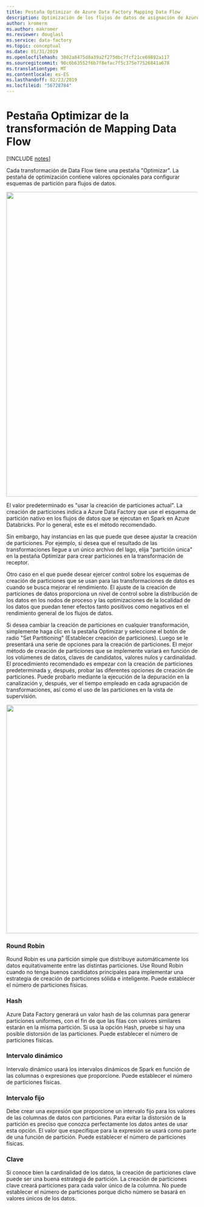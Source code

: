 ```yaml
---
title: Pestaña Optimizar de Azure Data Factory Mapping Data Flow
description: Optimización de los flujos de datos de asignación de Azure Data Factory con la configuración de particiones de la pestaña Optimizar
author: kromerm
ms.author: makromer
ms.reviewer: douglasl
ms.service: data-factory
ms.topic: conceptual
ms.date: 01/31/2019
ms.openlocfilehash: 3802a8475d8a39a2f275dbc7fcf21ce69892a117
ms.sourcegitcommit: 90c6b63552f6b7f8efac7f5c375e77526841a678
ms.translationtype: MT
ms.contentlocale: es-ES
ms.lasthandoff: 02/23/2019
ms.locfileid: "56728784"
---
```

# <a name="mapping-data-flow-transformation-optimize-tab"></a>Pestaña Optimizar de la transformación de Mapping Data Flow

[!INCLUDE [notes](../../includes/data-factory-data-flow-preview.md)]

Cada transformación de Data Flow tiene una pestaña "Optimizar". La pestaña de optimización contiene valores opcionales para configurar esquemas de partición para flujos de datos.

<img src="media/data-flow/opt001.png" width="800">

El valor predeterminado es "usar la creación de particiones actual". La creación de particiones indica a Azure Data Factory que use el esquema de partición nativo en los flujos de datos que se ejecutan en Spark en Azure Databricks. Por lo general, este es el método recomendado.

Sin embargo, hay instancias en las que puede que desee ajustar la creación de particiones. Por ejemplo, si desea que el resultado de las transformaciones llegue a un único archivo del lago, elija "partición única" en la pestaña Optimizar para crear particiones en la transformación de receptor.

Otro caso en el que puede desear ejercer control sobre los esquemas de creación de particiones que se usan para las transformaciones de datos es cuando se busca mejorar el rendimiento. El ajuste de la creación de particiones de datos proporciona un nivel de control sobre la distribución de los datos en los nodos de proceso y las optimizaciones de la localidad de los datos que puedan tener efectos tanto positivos como negativos en el rendimiento general de los flujos de datos.

Si desea cambiar la creación de particiones en cualquier transformación, simplemente haga clic en la pestaña Optimizar y seleccione el botón de radio "Set Partitioning" (Establecer creación de particiones). Luego se le presentará una serie de opciones para la creación de particiones. El mejor método de creación de particiones que se implemente variará en función de los volúmenes de datos, claves de candidatos, valores nulos y cardinalidad. El procedimiento recomendado es empezar con la creación de particiones predeterminada y, después, probar las diferentes opciones de creación de particiones. Puede probarlo mediante la ejecución de la depuración en la canalización y, después, ver el tiempo empleado en cada agrupación de transformaciones, así como el uso de las particiones en la vista de supervisión.

<img src="media/data-flow/opt002.png" width="600">

### <a name="round-robin"></a>Round Robin

Round Robin es una partición simple que distribuye automáticamente los datos equitativamente entre las distintas particiones. Use Round Robin cuando no tenga buenos candidatos principales para implementar una estrategia de creación de particiones sólida e inteligente. Puede establecer el número de particiones físicas.

### <a name="hash"></a>Hash

Azure Data Factory generará un valor hash de las columnas para generar particiones uniformes, con el fin de que las filas con valores similares estarán en la misma partición. Si usa la opción Hash, pruebe si hay una posible distorsión de las particiones. Puede establecer el número de particiones físicas.

### <a name="dynamic-range"></a>Intervalo dinámico

Intervalo dinámico usará los intervalos dinámicos de Spark en función de las columnas o expresiones que proporcione. Puede establecer el número de particiones físicas. 

### <a name="fixed-range"></a>Intervalo fijo

Debe crear una expresión que proporcione un intervalo fijo para los valores de las columnas de datos con particiones. Para evitar la distorsión de la partición es preciso que conozca perfectamente los datos antes de usar esta opción. El valor que especifique para la expresión se usará como parte de una función de partición. Puede establecer el número de particiones físicas.

### <a name="key"></a>Clave

Si conoce bien la cardinalidad de los datos, la creación de particiones clave puede ser una buena estrategia de partición. La creación de particiones clave creará particiones para cada valor único de la columna. No puede establecer el número de particiones porque dicho número se basará en valores únicos de los datos.
